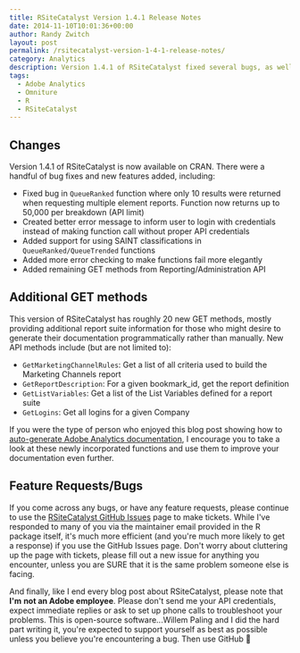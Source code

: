 ```yaml
---
title: RSiteCatalyst Version 1.4.1 Release Notes
date: 2014-11-10T10:01:36+00:00
author: Randy Zwitch
layout: post
permalink: /rsitecatalyst-version-1-4-1-release-notes/
category: Analytics
description: Version 1.4.1 of RSiteCatalyst fixed several bugs, as well as added numerous additional GET methods for obtaining information about your Report Suites.
tags:
  - Adobe Analytics
  - Omniture
  - R
  - RSiteCatalyst
---
```

## Changes

Version 1.4.1 of RSiteCatalyst is now available on CRAN. There were a handful of bug fixes and new features added, including:

  * Fixed bug in `QueueRanked` function where only 10 results were returned when requesting multiple element reports. Function now returns up to 50,000 per breakdown (API limit)
  * Created better error message to inform user to login with credentials instead of making function call without proper API credentials
  * Added support for using SAINT classifications in `QueueRanked/QueueTrended` functions
  * Added more error checking to make functions fail more elegantly
  * Added remaining GET methods from Reporting/Administration API

## Additional GET methods

This version of RSiteCatalyst has roughly 20 new GET methods, mostly providing additional report suite information for those who might desire to generate their documentation programmatically rather than manually. New API methods include (but are not limited to):

  * `GetMarketingChannelRules`: Get a list of all criteria used to build the Marketing Channels report
  * `GetReportDescription`: For a given bookmark_id, get the report definition
  * `GetListVariables`: Get a list of the List Variables defined for a report suite
  * `GetLogins`: Get all logins for a given Company

If you were the type of person who enjoyed this blog post showing how to [auto-generate Adobe Analytics documentation](http://randyzwitch.com/adobe-analytics-implementation-documentation/ "Adobe Analytics Report Suite documentation R"), I encourage you to take a look at these newly incorporated functions and use them to improve your documentation even further.

## Feature Requests/Bugs

If you come across any bugs, or have any feature requests, please continue to use the [RSiteCatalyst GitHub Issues](https://github.com/randyzwitch/RSiteCatalyst/issues) page to make tickets. While I've responded to many of you via the maintainer email provided in the R package itself, it's much more efficient (and you're much more likely to get a response) if you use the GitHub Issues page. Don't worry about cluttering up the page with tickets, please fill out a new issue for anything you encounter, unless you are SURE that it is the same problem someone else is facing.

And finally, like I end every blog post about RSiteCatalyst, please note that **I'm** **not an Adobe employee**. Please don't send me your API credentials, expect immediate replies or ask to set up phone calls to troubleshoot your problems. This is open-source software...Willem Paling and I did the hard part writing it, you're expected to support yourself as best as possible unless you believe you're encountering a bug. Then use GitHub 🙂
